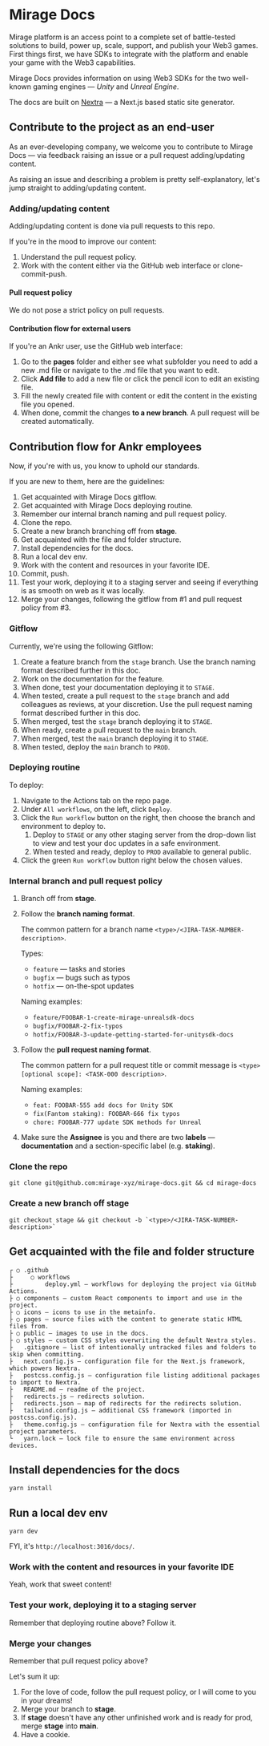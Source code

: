 # Mirage Docs

Mirage platform is an access point to a complete set of battle-tested solutions to build, power up, scale, support, and publish your Web3 games. First things first, we have SDKs to integrate with the platform and enable your game with the Web3 capabilities.

Mirage Docs provides information on using Web3 SDKs for the two well-known gaming engines — _Unity_ and _Unreal Engine_.  

The docs are built on [Nextra](https://nextra.vercel.app/) — a Next.js based static site generator.


## Contribute to the project as an end-user

As an ever-developing company, we welcome you to contribute to Mirage Docs — via feedback raising an issue or a pull request adding/updating content.

As raising an issue and describing a problem is pretty self-explanatory, let's jump straight to adding/updating content.


### Adding/updating content

Adding/updating content is done via pull requests to this repo.

If you're in the mood to improve our content:

1. Understand the pull request policy.
2. Work with the content either via the GitHub web interface or clone-commit-push. 


#### Pull request policy

We do not pose a strict policy on pull requests. 


#### Contribution flow for external users

If you're an Ankr user, use the GitHub web interface:

1. Go to the **pages** folder and either see what subfolder you need to add a new .md file or navigate to the .md file that you want to edit. 
2. Click **Add file** to add a new file or click the pencil icon to edit an existing file.
3. Fill the newly created file with content or edit the content in the existing file you opened.
4. When done, commit the changes **to a new branch**. A pull request will be created automatically.


## Contribution flow for Ankr employees

Now, if you're with us, you know to uphold our standards. 

If you are new to them, here are the guidelines:
1. Get acquainted with Mirage Docs gitflow.
2. Get acquainted with Mirage Docs deploying routine.
3. Remember our internal branch naming and pull request policy.
4. Clone the repo.
5. Create a new branch branching off from **stage**.
6. Get acquainted with the file and folder structure. 
7. Install dependencies for the docs.
8. Run a local dev env.
9. Work with the content and resources in your favorite IDE.
10. Commit, push.
11. Test your work, deploying it to a staging server and seeing if everything is as smooth on web as it was locally.
12. Merge your changes, following the gitflow from #1 and pull request policy from #3.


### Gitflow

Currently, we're using the following Gitflow:

1. Create a feature branch from the `stage` branch. Use the branch naming format described further in this doc.
2. Work on the documentation for the feature.
3. When done, test your documentation deploying it to `STAGE`.
4. When tested, create a pull request to the `stage` branch and add colleagues as reviews, at your discretion. Use the pull request naming format described further in this doc.
5. When merged, test the `stage` branch deploying it to `STAGE`.
6. When ready, create a pull request to the `main` branch.
7. When merged, test the `main` branch deploying it to `STAGE`.
8. When tested, deploy the `main` branch to `PROD`.


### Deploying routine

To deploy:

1. Navigate to the Actions tab on the repo page.
2. Under `All workflows`, on the left, click `Deploy`.
3. Click the `Run workflow` button on the right, then choose the branch and environment to deploy to.
   1. Deploy to `STAGE` or any other staging server from the drop-down list to view and test your doc updates in a safe environment.
   2. When tested and ready, deploy to `PROD` available to general public. 
4. Click the green `Run workflow` button right below the chosen values.


### Internal branch and pull request policy

1. Branch off from **stage**.

2. Follow the **branch naming format**. 

   The common pattern for a branch name `<type>/<JIRA-TASK-NUMBER-description>`.

   Types: 
   * `feature` — tasks and stories
   * `bugfix` — bugs such as typos
   * `hotfix` — on-the-spot updates

   Naming examples:
   * `feature/FOOBAR-1-create-mirage-unrealsdk-docs`
   * `bugfix/FOOBAR-2-fix-typos`
   * `hotfix/FOOBAR-3-update-getting-started-for-unitysdk-docs`

3. Follow the **pull request naming format**.

   The common pattern for a pull request title or commit message is `<type>[optional scope]: <TASK-000 description>`.

   Naming examples:
   * `feat: FOOBAR-555 add docs for Unity SDK`
   * `fix(Fantom staking): FOOBAR-666 fix typos`
   * `chore: FOOBAR-777 update SDK methods for Unreal`
   
4. Make sure the **Assignee** is you and there are two **labels** — **documentation** and a section-specific label (e.g. **staking**). 


### Clone the repo

```shell
git clone git@github.com:mirage-xyz/mirage-docs.git && cd mirage-docs
```

### Create a new branch off **stage**

```shell
git checkout stage && git checkout -b `<type>/<JIRA-TASK-NUMBER-description>`
```

## Get acquainted with the file and folder structure
```
┌ ○ .github 
├     ○ workflows 
├         deploy.yml — workflows for deploying the project via GitHub Actions.
├ ○ components — custom React components to import and use in the project.
├ ○ icons — icons to use in the metainfo.
├ ○ pages — source files with the content to generate static HTML files from.
├ ○ public — images to use in the docs.
├ ○ styles — custom CSS styles overwriting the default Nextra styles.
├   .gitignore — list of intentionally untracked files and folders to skip when committing. 
├   next.config.js — configuration file for the Next.js framework, which powers Nextra.
├   postcss.config.js — configuration file listing additional packages to import to Nextra.
├   README.md — readme of the project.
├   redirects.js — redirects solution.
├   redirects.json — map of redirects for the redirects solution.
├   tailwind.config.js — additional CSS framework (imported in postcss.config.js).
├   theme.config.js — configuration file for Nextra with the essential project parameters.
└   yarn.lock — lock file to ensure the same environment across devices.
```
## Install dependencies for the docs
```shell
yarn install
```

## Run a local dev env
```shell
yarn dev
```

FYI, it's `http://localhost:3016/docs/`.


### Work with the content and resources in your favorite IDE

Yeah, work that sweet content!


### Test your work, deploying it to a staging server

Remember that deploying routine above? Follow it.


### Merge your changes

Remember that pull request policy above?

Let's sum it up:

1. For the love of code, follow the pull request policy, or I will come to you in your dreams! 
2. Merge your branch to **stage**.
3. If **stage** doesn't have any other unfinished work and is ready for prod, merge **stage** into **main**.
4. Have a cookie.


